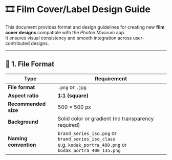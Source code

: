 # 🎞 Film Cover/Label Design Guide

This document provides format and design guidelines for creating new **film cover designs** compatible with the *Photon Museum* app.  
It ensures visual consistency and smooth integration across user-contributed designs.

---

## 🧱 1. File Format

| Type | Requirement |
|------|--------------|
| **File format** | `.png` or `.jpg` |
| **Aspect ratio** | **1:1 (square)** |
| **Recommended size** | 500 × 500 px |
| **Background** | Solid color or gradient (no transparency required) |
| **Naming convention** | `brand_series_iso.png` or `brand_series_iso_class` <br> e.g. `kodak_portra_400.png` or `kodak_portra_400_135.png` |
